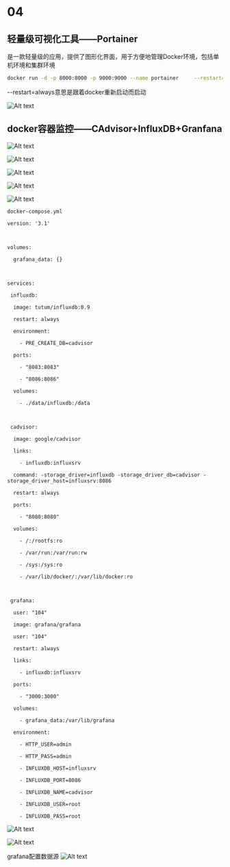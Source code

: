 # 04

## 轻量级可视化工具——Portainer

是一款轻量级的应用，提供了图形化界面，用于方便地管理Docker环境，包括单机环境和集群环境

```bash
docker run -d -p 8000:8000 -p 9000:9000 --name portainer     --restart=always     -v /var/run/docker.sock:/var/run/docker.sock     -v portainer_data:/data     portainer/portainer
```

--restart=always意思是跟着docker重新启动而启动

![Alt text](./images/image-141.png)

## docker容器监控——CAdvisor+InfluxDB+Granfana

![Alt text](./images/image-142.png)

![Alt text](./images/image-143.png)

![Alt text](./images/image-144.png)

![Alt text](./images/image-145.png)

![Alt text](./images/image-146.png)

`docker-compose.yml`
```
version: '3.1'

 

volumes:

  grafana_data: {}

 

services:

 influxdb:

  image: tutum/influxdb:0.9

  restart: always

  environment:

    - PRE_CREATE_DB=cadvisor

  ports:

    - "8083:8083"

    - "8086:8086"

  volumes:

    - ./data/influxdb:/data

 

 cadvisor:

  image: google/cadvisor

  links:

    - influxdb:influxsrv

  command: -storage_driver=influxdb -storage_driver_db=cadvisor -storage_driver_host=influxsrv:8086

  restart: always

  ports:

    - "8080:8080"

  volumes:

    - /:/rootfs:ro

    - /var/run:/var/run:rw

    - /sys:/sys:ro

    - /var/lib/docker/:/var/lib/docker:ro

 

 grafana:

  user: "104"

  image: grafana/grafana

  user: "104"

  restart: always

  links:

    - influxdb:influxsrv

  ports:

    - "3000:3000"

  volumes:

    - grafana_data:/var/lib/grafana

  environment:

    - HTTP_USER=admin

    - HTTP_PASS=admin

    - INFLUXDB_HOST=influxsrv

    - INFLUXDB_PORT=8086

    - INFLUXDB_NAME=cadvisor

    - INFLUXDB_USER=root

    - INFLUXDB_PASS=root
```
![Alt text](./images/image-147.png)

![Alt text](./images/image-148.png)


grafana配置数据源
![Alt text](./images/image-149.png)
